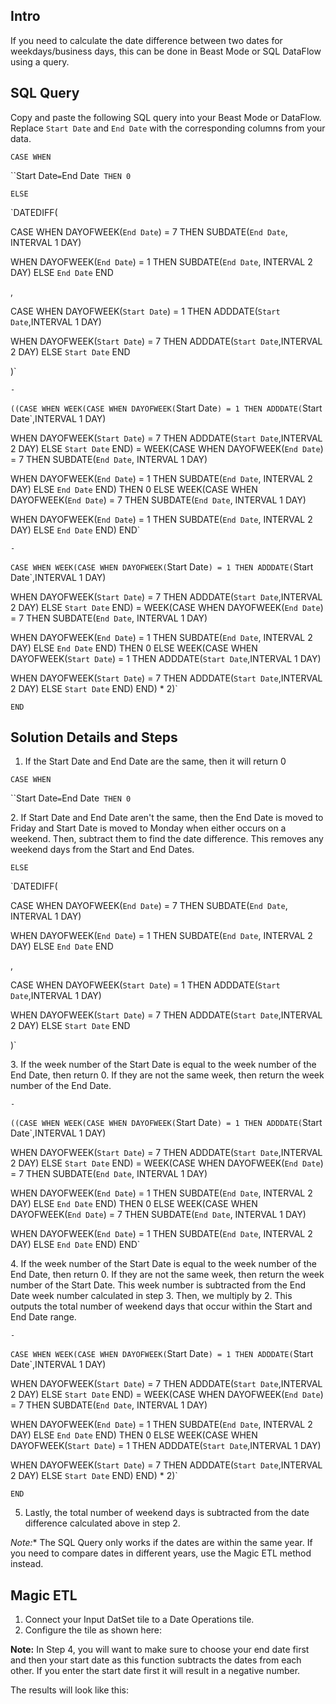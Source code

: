

Intro
-------

If you need to calculate the date difference between two dates for weekdays/business days, this can be done in Beast Mode or SQL DataFlow using a query.


 SQL Query
-----------

Copy and paste the following SQL query into your Beast Mode or DataFlow. Replace `Start Date` and `End Date` with the corresponding columns from your data.


`CASE WHEN`


``Start Date` = `End Date` THEN 0`


`ELSE`


`DATEDIFF(


 CASE WHEN DAYOFWEEK(`End Date`) = 7 THEN SUBDATE(`End Date`, INTERVAL 1 DAY)


 WHEN DAYOFWEEK(`End Date`) = 1 THEN SUBDATE(`End Date`, INTERVAL 2 DAY) ELSE `End Date` END


 ,


 CASE WHEN DAYOFWEEK(`Start Date`) = 1 THEN ADDDATE(`Start Date`,INTERVAL 1 DAY)


 WHEN DAYOFWEEK(`Start Date`) = 7 THEN ADDDATE(`Start Date`,INTERVAL 2 DAY) ELSE `Start Date` END


 )`


`-`


`((CASE WHEN WEEK(CASE WHEN DAYOFWEEK(`Start Date`) = 1 THEN ADDDATE(`Start Date`,INTERVAL 1 DAY)


 WHEN DAYOFWEEK(`Start Date`) = 7 THEN ADDDATE(`Start Date`,INTERVAL 2 DAY) ELSE `Start Date` END) = WEEK(CASE WHEN DAYOFWEEK(`End Date`) = 7 THEN SUBDATE(`End Date`, INTERVAL 1 DAY)


 WHEN DAYOFWEEK(`End Date`) = 1 THEN SUBDATE(`End Date`, INTERVAL 2 DAY) ELSE `End Date` END) THEN 0 ELSE WEEK(CASE WHEN DAYOFWEEK(`End Date`) = 7 THEN SUBDATE(`End Date`, INTERVAL 1 DAY)


 WHEN DAYOFWEEK(`End Date`) = 1 THEN SUBDATE(`End Date`, INTERVAL 2 DAY) ELSE `End Date` END) END`


`-`


`CASE WHEN WEEK(CASE WHEN DAYOFWEEK(`Start Date`) = 1 THEN ADDDATE(`Start Date`,INTERVAL 1 DAY)


 WHEN DAYOFWEEK(`Start Date`) = 7 THEN ADDDATE(`Start Date`,INTERVAL 2 DAY) ELSE `Start Date` END) = WEEK(CASE WHEN DAYOFWEEK(`End Date`) = 7 THEN SUBDATE(`End Date`, INTERVAL 1 DAY)


 WHEN DAYOFWEEK(`End Date`) = 1 THEN SUBDATE(`End Date`, INTERVAL 2 DAY) ELSE `End Date` END) THEN 0 ELSE WEEK(CASE WHEN DAYOFWEEK(`Start Date`) = 1 THEN ADDDATE(`Start Date`,INTERVAL 1 DAY)


 WHEN DAYOFWEEK(`Start Date`) = 7 THEN ADDDATE(`Start Date`,INTERVAL 2 DAY) ELSE `Start Date` END) END) * 2)`


`END`


 Solution Details and Steps
----------------------------

1. If the Start Date and End Date are the same, then it will return 0


`CASE WHEN`


``Start Date` = `End Date` THEN 0`


 2. If Start Date and End Date aren't the same, then the End Date is moved to Friday and Start Date is moved to Monday when either occurs on a weekend. Then, subtract them to find the date difference. This removes any weekend days from the Start and End Dates.


`ELSE`


`DATEDIFF(


 CASE WHEN DAYOFWEEK(`End Date`) = 7 THEN SUBDATE(`End Date`, INTERVAL 1 DAY)


 WHEN DAYOFWEEK(`End Date`) = 1 THEN SUBDATE(`End Date`, INTERVAL 2 DAY) ELSE `End Date` END


 ,


 CASE WHEN DAYOFWEEK(`Start Date`) = 1 THEN ADDDATE(`Start Date`,INTERVAL 1 DAY)


 WHEN DAYOFWEEK(`Start Date`) = 7 THEN ADDDATE(`Start Date`,INTERVAL 2 DAY) ELSE `Start Date` END


 )`


 3. If the week number of the Start Date is equal to the week number of the End Date, then return 0. If they are not the same week, then return the week number of the End Date.


`-`


`((CASE WHEN WEEK(CASE WHEN DAYOFWEEK(`Start Date`) = 1 THEN ADDDATE(`Start Date`,INTERVAL 1 DAY)


 WHEN DAYOFWEEK(`Start Date`) = 7 THEN ADDDATE(`Start Date`,INTERVAL 2 DAY) ELSE `Start Date` END) = WEEK(CASE WHEN DAYOFWEEK(`End Date`) = 7 THEN SUBDATE(`End Date`, INTERVAL 1 DAY)


 WHEN DAYOFWEEK(`End Date`) = 1 THEN SUBDATE(`End Date`, INTERVAL 2 DAY) ELSE `End Date` END) THEN 0 ELSE WEEK(CASE WHEN DAYOFWEEK(`End Date`) = 7 THEN SUBDATE(`End Date`, INTERVAL 1 DAY)


 WHEN DAYOFWEEK(`End Date`) = 1 THEN SUBDATE(`End Date`, INTERVAL 2 DAY) ELSE `End Date` END) END`


 4. If the week number of the Start Date is equal to the week number of the End Date, then return 0. If they are not the same week, then return the week number of the Start Date. This week number is subtracted from the End Date week number calculated in step 3. Then, we multiply by 2. This outputs the total number of weekend days that occur within the Start and End Date range.


`-`


`CASE WHEN WEEK(CASE WHEN DAYOFWEEK(`Start Date`) = 1 THEN ADDDATE(`Start Date`,INTERVAL 1 DAY)


 WHEN DAYOFWEEK(`Start Date`) = 7 THEN ADDDATE(`Start Date`,INTERVAL 2 DAY) ELSE `Start Date` END) = WEEK(CASE WHEN DAYOFWEEK(`End Date`) = 7 THEN SUBDATE(`End Date`, INTERVAL 1 DAY)


 WHEN DAYOFWEEK(`End Date`) = 1 THEN SUBDATE(`End Date`, INTERVAL 2 DAY) ELSE `End Date` END) THEN 0 ELSE WEEK(CASE WHEN DAYOFWEEK(`Start Date`) = 1 THEN ADDDATE(`Start Date`,INTERVAL 1 DAY)


 WHEN DAYOFWEEK(`Start Date`) = 7 THEN ADDDATE(`Start Date`,INTERVAL 2 DAY) ELSE `Start Date` END) END) * 2)`


`END`


 5. Lastly, the total number of weekend days is subtracted from the date difference calculated above in step 2.

*Note:**
 The SQL Query only works if the dates are within the same year. If you need to compare dates in different years, use the Magic ETL method instead.

Magic ETL
-----------


1. Connect your Input DatSet tile to a Date Operations tile.
2. Configure the tile as shown here:


**Note:**
 In Step 4, you will want to make sure to choose your end date first and then your start date as this function subtracts the dates from each other. If you enter the start date first it will result in a negative number.

The results will look like this:


